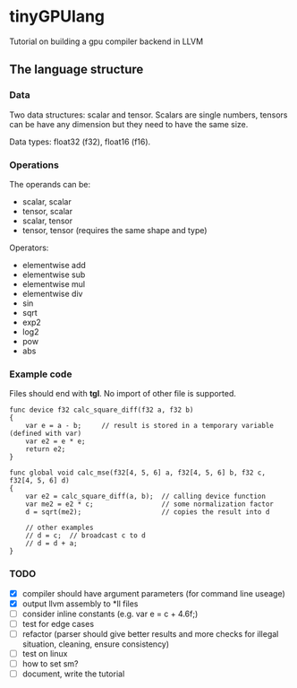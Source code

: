 # tinyGPUlang

Tutorial on building a gpu compiler backend in LLVM

## The language structure

### Data

Two data structures: scalar and tensor.
Scalars are single numbers, tensors can be have any dimension
but they need to have the same size.

Data types: float32 (f32), float16 (f16).

### Operations

The operands can be:
* scalar, scalar
* tensor, scalar
* scalar, tensor
* tensor, tensor (requires the same shape and type)

Operators:
* elementwise add
* elementwise sub
* elementwise mul
* elementwise div
* sin
* sqrt
* exp2
* log2
* pow
* abs

### Example code

Files should end with **tgl**. No import of other file is supported.

```
func device f32 calc_square_diff(f32 a, f32 b)
{
    var e = a - b;     // result is stored in a temporary variable (defined with var)
    var e2 = e * e;
    return e2;   
}

func global void calc_mse(f32[4, 5, 6] a, f32[4, 5, 6] b, f32 c, f32[4, 5, 6] d)
{
    var e2 = calc_square_diff(a, b);  // calling device function
    var me2 = e2 * c;                 // some normalization factor
    d = sqrt(me2);                    // copies the result into d

    // other examples
    // d = c;  // broadcast c to d
    // d = d + a;
}
```

### TODO

- [x] compiler should have argument parameters (for command line useage)
- [x] output llvm assembly to *ll files
- [ ] consider inline constants (e.g. var e = c + 4.6f;)
- [ ] test for edge cases
- [ ] refactor (parser should give better results and more checks for illegal situation, cleaning, ensure consistency)
- [ ] test on linux
- [ ] how to set sm?
- [ ] document, write the tutorial
